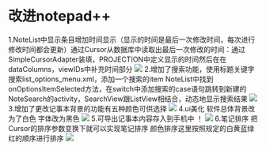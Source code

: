 # 改进notepad++
1.NoteList中显示条目增加时间显示（显示的时间是最后一次修改时间，每次进行修改时间都会更新）通过Cursor从数据库中读取出最后一次修改的时间：通过SimpleCursorAdapter装填，PROJECTION中定义显示的时间然后在在dataColumns，viewIDs中补充时间部分
![](https://raw.githubusercontent.com/chubenwuxia/newpitcure/master/notepad1%20(1).png)
2.增加了搜索功能，使用标题关键字搜索list_options_menu.xml，添加一个搜索的item
NoteList中找到onOptionsItemSelected方法，在switch中添加搜索的case语句跳转到新建的NoteSearch的activity，SearchView跟ListView相结合，动态地显示搜索结果
![](https://raw.githubusercontent.com/chubenwuxia/newpitcure/master/notepad1%20(2).png)
3.增加了更改记事本背景的功能有五种颜色可供选择
![](https://raw.githubusercontent.com/chubenwuxia/newpitcure/master/notepad1%20(4).png)
4.ui美化 软件总体背景改为了白色 字体改为黑色
![](https://raw.githubusercontent.com/chubenwuxia/newpitcure/master/notepad1%20(1).png)
5.可导出记事本内容存入到手机中
！[](https://raw.githubusercontent.com/chubenwuxia/newpitcure/master/notepad1%20(5).png)
![](https://raw.githubusercontent.com/chubenwuxia/newpitcure/master/notepad1%20(6).png)
6.笔记排序 把Cursor的排序参数变换下就可以实现笔记排序 颜色排序这里按照规定的白黄蓝绿红的顺序进行排序
![](https://raw.githubusercontent.com/chubenwuxia/newpitcure/master/notepad1%20(3).png)
